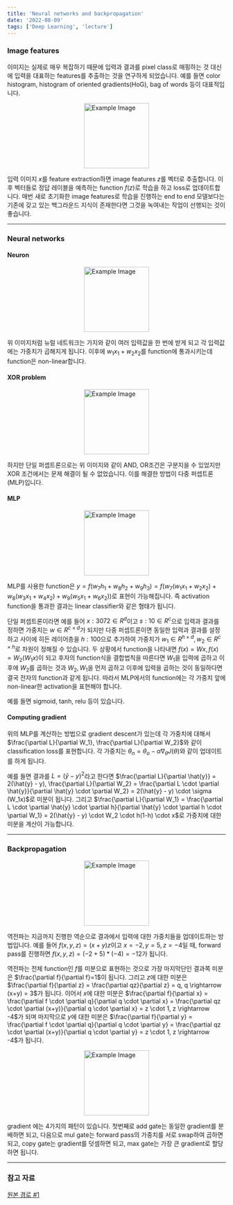 ```yaml
---
title: 'Neural networks and backpropagation'
date: '2022-08-09'
tags: ['Deep Learning', 'lecture']
---
```


### Image features

이미지는 실제로 매우 복잡하기 때문에 입력과 결과를 pixel class로 매핑하는 것 대신에 입력을 대표하는 features를 추출하는 것을 연구하게 되었습니다. 예를 들면 color histogram, histogram of oriented gradients(HoG), bag of words 등이 대표적입니다.

<img src="https://miro.medium.com/max/800/0*sQzmiOf8Yb_18HX1.png" alt="Example Image" style="display: block; margin: 0 auto; height:150;" />

입력 이미지 $x$를 feature extraction하면 image features $z$를 벡터로 추출합니다. 이후 벡터들로 정답 레이블을 예측하는 function $f(z)$로 학습을 하고 loss로 업데이트합니다. 매번 새로 초기화한 image features로 학습을 진행하는 end to end 모델보다는 기존에 갖고 있는 백그라운드 지식이 존재한다면 그것을 녹여내는 작업이 선행되는 것이 좋습니다.

---

### Neural networks

#### Neuron

<img src="https://mblogthumb-phinf.pstatic.net/MjAxODEyMjBfMTkw/MDAxNTQ1Mjc5Nzc3NzIx.yM3u7h0fhk0D94uYngVRHpkiwEcQqsJh5kRhO1cUnf0g.ibIVrMGKL7NKCkTEjBIzJli4lpXNb0dPrYPjaRlkdGUg.PNG.ucbsong/neuron_perceptron.png?type=w800" alt="Example Image" style="display: block; margin: 0 auto; height:150;" />

위 이미지처럼 뉴럴 네트워크는 가지와 같이 여러 입력값을 한 번에 받게 되고 각 입력값에는 가중치가 곱해지게 됩니다. 이후에 $w_1 x_1 + w_2 x_2$를 function에 통과시키는데 function은 non-linear합니다.

#### XOR problem

<img src="https://blog.kakaocdn.net/dna/NalwG/btqxdrzsQAV/AAAAAAAAAAAAAAAAAAAAALcupiEZlPlneT1Ns3tgkQf_ZlAVgf17M7v_yjjOU7rS/img.png?credential=yqXZFxpELC7KVnFOS48ylbz2pIh7yKj8&expires=1761922799&allow_ip=&allow_referer=&signature=KwIb3lRGhON%2B%2B44WWwnEbIvQ708%3D" alt="Example Image" style="display: block; margin: 0 auto; height:150;" />

하지만 단일 퍼셉트론으로는 위 이미지와 같이 AND, OR조건은 구분지을 수 있었지만 XOR 조건에서는 문제 해결이 될 수 없었습니다. 이를 해결한 방법이 다중 퍼셉트론 (MLP)입니다.

#### MLP

<img src="https://www.allaboutcircuits.com/uploads/articles/an-introduction-to-training-theory-for-neural-networks_rk_aac_image2.jpg" alt="Example Image" style="display: block; margin: 0 auto; height:150;" />

MLP를 사용한 function은 $y=f(w_7h_1 + w_8h_2 + w_9h_3) = f(w_7(w_1x_1 + w_2x_2) + w_8(w_3x_1 + w_4x_2) + w_9(w_5x_1 + w_6x_2))$로 표현이 가능해집니다. 즉 activation function을 통과한 결과는 linear classifier와 같은 형태가 됩니다.

단일 퍼셉트론이라면 예를 들어 $x : 3072 \in R^d$이고 $s : 10 \in R^c$으로 입력과 결과를 정하면 가중치는 $w \in R^{c \times d}$가 되지만 다중 퍼셉트론이면 동일한 입력과 결과를 설정하고 사이에 히든 레이어층을 $h : 100$으로 추가하여 가중치가 $w_1 \in R^{h \times d}, w_2 \in R^{c \times h}$로 차원이 정해질 수 있습니다. 두 상황에서 function을 나타내면 $f(x) = Wx, f(x) = W_2(W_1 x)$이 되고 후자의 function식을 결합법칙을 따른다면 $W_1$을 입력에 곱하고 이후에 $W_2$를 곱하는 것과 $W_2, W_1$을 먼저 곱하고 이후에 입력을 곱하는 것이 동일하다면 결국 전자의 function과 같게 됩니다. 따라서 MLP에서의 function에는 각 가중치 앞에 non-linear한 activation을 표현해야 합니다.

예를 들면 sigmoid, tanh, relu 등이 있습니다.

#### Computing gradient

위의 MLP를 계산하는 방법으로 gradient descent가 있는데 각 가중치에 대해서 $\frac{\partial L}{\partial W_1}, \frac{\partial L}{\partial W_2}$와 같이 classification loss를 표현합니다. 각 가중치는 $\theta_n = \theta_o - \alpha \nabla_{\theta} J(\theta)$와 같이 업데이트를 하게 됩니다.

예를 들면 결과를 $L = (\hat{y} - y)^2$라고 한다면 $\frac{\partial L}{\partial \hat{y}} = 2(\hat{y} - y), \frac{\partial L}{\partial W_2} = \frac{\partial L \cdot \partial \hat{y}}{\partial \hat{y} \cdot \partial W_2} = 2(\hat{y} - y) \cdot \sigma (W_1x)$로 미분이 됩니다. 그리고 $\frac{\partial L}{\partial W_1} = \frac{\partial L \cdot \partial \hat{y} \cdot \partial h}{\partial \hat{y} \cdot \partial h \cdot \partial W_1} = 2(\hat{y} - y) \cdot W_2 \cdot h(1-h) \cdot x$로 가중치에 대한 미분을 계산이 가능합니다.

---

### Backpropagation

<img src="https://editor.analyticsvidhya.com/uploads/18870backprop2.png" alt="Example Image" style="display: block; margin: 0 auto; height:150;" />

역전파는 지금까지 진행한 역순으로 결과에서 입력에 대한 가중치들을 업데이트하는 방법입니다. 예를 들어 $f(x,y,z) = (x+y)z$이고 $x=-2, y=5, z=-4$일 때, forward pass를 진행하면 $f(x,y,z) = (-2+5)*(-4) = -12$가 됩니다.

역전파는 전체 function인 $f$를 미분으로 표현하는 것으로 가장 마지막단인 결과쪽 미분은 $\frac{\partial f}{\partial f}=1$이 됩니다. 그리고 $z$에 대한 미분은 $\frac{\partial f}{\partial z} = \frac{\partial qz}{\partial z} = q, q \rightarrow (x+y) = 3$가 됩니다. 이어서 $x$에 대한 미분은 $\frac{\partial f}{\partial x} = \frac{\partial f \cdot \partial q}{\partial q \cdot \partial x} = \frac{\partial qz \cdot \partial (x+y)}{\partial q \cdot \partial x} = z \cdot 1, z \rightarrow -4$가 되며 마지막으로 $y$에 대한 미분은 $\frac{\partial f}{\partial y} = \frac{\partial f \cdot \partial q}{\partial q \cdot \partial y} = \frac{\partial qz \cdot \partial (x+y)}{\partial q \cdot \partial y} = z \cdot 1, z \rightarrow -4$가 됩니다.

<img src="https://blog.kakaocdn.net/dna/rXXaO/btqZkpTMMMV/AAAAAAAAAAAAAAAAAAAAACYJhqUhcm2UokY7w4EMRxXN7rjvZ-_ybrRDjx2i-bQO/img.png?credential=yqXZFxpELC7KVnFOS48ylbz2pIh7yKj8&expires=1761922799&allow_ip=&allow_referer=&signature=565McIykZyWCSdbqQyblgOIzhQg%3D" alt="Example Image" style="display: block; margin: 0 auto; height:150;" />

gradient 에는 4가지의 패턴이 있습니다. 첫번째로 add gate는 동일한 gradient를 분배하면 되고, 다음으로 mul gate는 forward pass의 가중치를 서로 swap하여 곱하면 되고, copy gate는 gradient를 덧셈하면 되고, max gate는 가장 큰 gradient로 할당하면 됩니다.

---

### 참고 자료

[원본 경로 #1](https://youtu.be/niLF4XWkE-U?si=9czVH7bPVCAU-5K2)